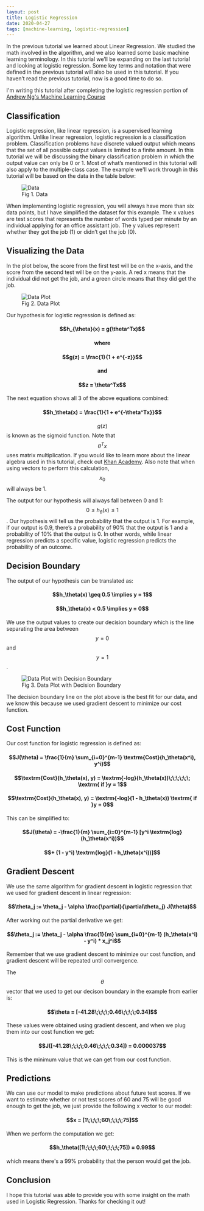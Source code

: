 ```yaml
---
layout: post
title: Logistic Regression
date: 2020-04-27
tags: [machine-learning, logistic-regression]
---
```


In the previous tutorial we learned about Linear Regression. We studied the math involved in the algorithm, and we also learned some basic machine learning terminology. In this tutorial we’ll be expanding on the last tutorial and looking at logistic regression. Some key terms and notation that were defined in the previous tutorial will also be used in this tutorial. If you haven’t read the previous tutorial, now is a good time to do so.

I'm writing this tutorial after completing the logistic regression portion of <a href="https://www.coursera.org/learn/machine-learning" class="in-text-link">Andrew Ng's Machine Learning Course</a>

## Classification

Logistic regression, like linear regression, is a supervised learning algorithm. Unlike linear regression, logistic regression is a classification problem. Classification problems have discrete valued output which means that the set of all possible output values is limited to a finite amount. In this tutorial we will be discussing the binary classification problem in which the output value can only be 0 or 1. Most of what’s mentioned in this tutorial will also apply to the multiple-class case. The example we'll work through in this tutorial will be based on the data in the table below:

<figure>
<img src="/assets/img/logistic-regression/image1.png" alt="Data">
<figcaption>Fig 1. Data</figcaption>
</figure>

When implementing logistic regression, you will always have more than six data points, but I have simplified the dataset for this example. The x values are test scores that represents the number of words typed per minute by an individual applying for an office assistant job. The y values represent whether they got the job (1) or didn’t get the job (0).

## Visualizing the Data

In the plot below, the score from the first test will be on the x-axis, and the score from the second test will be on the y-axis. A red x means that the individual did not get the job, and a green circle means that they did get the job.

<figure>
<img src="/assets/img/logistic-regression/image2.png" alt="Data Plot">
<figcaption>Fig 2. Data Plot</figcaption>
</figure>

Our hypothesis for logistic regression is defined as:

<h4 style="text-align: center;">$$h_{\theta}(x) = g(\theta^Tx)$$</h4>
<h4 style="text-align: center;">where</h4>
<h4 style="text-align: center;">$$g(z) = \frac{1}{1 + e^{-z}}$$</h4>
<h4 style="text-align: center;">and</h4>
<h4 style="text-align: center;">$$z = \theta^Tx$$</h4>

The next equation shows all 3 of the above equations combined:

<h4 style="text-align: center;">$$h_\theta(x) = \frac{1}{1 + e^{-\theta^Tx}}$$</h4>

$$g(z)$$ is known as the sigmoid function. Note that $$\theta^Tx$$ uses matrix multiplication. If you would like to learn more about the linear algebra used in this tutorial, check out <a href="https://www.khanacademy.org/math/linear-algebra" class="in-text-link">Khan Academy</a>. Also note that when using vectors to perform this calculation, $$x_0$$ will always be 1.

The output for our hypothesis will always fall between 0 and 1: $$0 \leq h_\theta(x) \leq 1$$. Our hypothesis will tell us the probability that the output is 1. For example, if our output is 0.9, there’s a probability of 90% that the output is 1 and a probability of 10% that the output is 0. In other words, while linear regression predicts a specific value, logistic regression predicts the probability of an outcome.

## Decision Boundary

The output of our hypothesis can be translated as:

<h4 style="text-align: center;">$$h_\theta(x) \geq 0.5 \implies y = 1$$</h4>
<h4 style="text-align: center;">$$h_\theta(x) < 0.5 \implies y = 0$$</h4>

We use the output values to create our decision boundary which is the line separating the area between $$y=0$$ and $$y=1$$.

<figure>
<img src="/assets/img/logistic-regression/image3.png" alt="Data Plot with Decision Boundary">
<figcaption>Fig 3. Data Plot with Decision Boundary</figcaption>
</figure>

The decision boundary line on the plot above is the best fit for our data, and we know this because we used gradient descent to minimize our cost function.

## Cost Function

Our cost function for logistic regression is defined as:

<h4 style="text-align: center;">$$J(\theta) = \frac{1}{m} \sum_{i=0}^{m-1} \textrm{Cost}(h_\theta(x^i), y^i)$$</h4>
<h4 style="text-align: center;">$$\textrm{Cost}(h_\theta(x), y) = \textrm{-log}(h_\theta(x))\;\;\;\;\;\; \textrm{ if }y = 1$$</h4>
<h4 style="text-align: center;">$$\textrm{Cost}(h_\theta(x), y) = \textrm{-log}(1 - h_\theta(x)) \textrm{ if }y = 0$$</h4>

This can be simplified to:

<h4 style="text-align: center;">$$J(\theta) = -\frac{1}{m} \sum_{i=0}^{m-1} [y^i \textrm{log}(h_\theta(x^i))$$</h4>
<h4 style="text-align: center;">$$+ (1 - y^i) \textrm{log}(1 - h_\theta(x^i))]$$</h4>

## Gradient Descent

<p>We use the same algorithm for gradient descent in logistic regression that we used for gradient descent in linear regression:</p>

<h4 style="text-align: center;">$$\theta_j := \theta_j - \alpha \frac{\partial}{\partial\theta_j} J(\theta)$$</h4>

After working out the partial derivative we get:

<h4 style="text-align: center;">$$\theta_j := \theta_j - \alpha \frac{1}{m} \sum_{i=0}^{m-1} (h_\theta(x^i) - y^i) * x_j^i$$</h4>

Remember that we use gradient descent to minimize our cost function, and gradient descent will be repeated until convergence.

The $$\theta$$ vector that we used to get our decison boundary in the example from earlier is:

<h4 style="text-align: center;">$$\theta = [-41.28\;\;\;\;0.46\;\;\;\;0.34]$$</h4>

These values were obtained using gradient descent, and when we plug them into our cost function we get:

<h4 style="text-align: center;">$$J([-41.28\;\;\;\;0.46\;\;\;\;0.34]) = 0.000037$$</h4>

This is the minimum value that we can get from our cost function.

## Predictions

We can use our model to make predictions about future test scores. If we want to estimate whether or not test scores of 60 and 75 will be good enough to get the job, we just provide the following x vector to our model:

<h4 style="text-align: center;">$$x = [1\;\;\;\;60\;\;\;\;75]$$</h4>

When we perform the computation we get:

<h4 style="text-align: center;">$$h_\theta([1\;\;\;\;60\;\;\;\;75]) = 0.99$$</h4>

which means there's a 99% probability that the person would get the job.

## Conclusion

I hope this tutorial was able to provide you with some insight on the math used in Logistic Regression. Thanks for checking it out!

